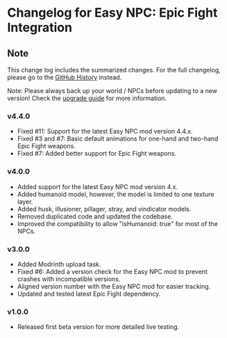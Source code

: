 # Changelog for Easy NPC: Epic Fight Integration

## Note

This change log includes the summarized changes.
For the full changelog, please go to the [GitHub History][history] instead.

Note: Please always back up your world / NPCs before updating to a new version!
Check the [upgrade guide][upgrade_guide] for more information.

### v4.4.0

- Fixed #11: Support for the latest Easy NPC mod version 4.4.x.
- Fixed #3 and #7: Basic default animations for one-hand and two-hand Epic Fight weapons.
- Fixed #7: Added better support for Epic Fight weapons.

### v4.0.0

- Added support for the latest Easy NPC mod version 4.x.
- Added humanoid model, however, the model is limited to one texture layer.
- Added husk, illusioner, pillager, stray, and vindicator models.
- Removed duplicated code and updated the codebase.
- Improved the compatibility to allow "isHumanoid: true" for most of the NPCs.

### v3.0.0

- Added Modrinth upload task.
- Fixed #6: Added a version check for the Easy NPC mod to prevent crashes with incompatible
  versions.
- Aligned version number with the Easy NPC mod for easier tracking.
- Updated and tested latest Epic Fight dependency.

### v1.0.0

- Released first beta version for more detailed live testing.

[history]: https://github.com/MarkusBordihn/BOs-Easy-NPC-Epic-Fight/commits/

[upgrade_guide]: https://github.com/MarkusBordihn/BOs-Easy-NPC/wiki/Upgrading
